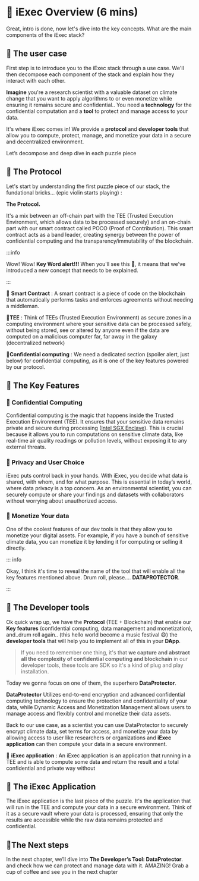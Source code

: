 # 🧐 iExec Overview (6 mins)

Great, intro is done, now let's dive into the key concepts. What are the main
components of the iExec stack?

## 👷 The user case

First step is to introduce you to the iExec stack through a use case. We'll then
decompose each component of the stack and explain how they interact with each
other.

**Imagine** you're a research scientist with a valuable dataset on climate
change that you want to apply algorithms to or even monetize while ensuring it
remains secure and confidential.. You need a **technology** for the confidential
computation and a **tool** to protect and manage access to your data.

It's where iExec comes in! We provide a **protocol** and **developer tools**
that allow you to compute, protect, manage, and monetize your data in a secure
and decentralized environment.

Let’s decompose and deep dive in each puzzle piece

## 🧩 The Protocol

Let's start by understanding the first puzzle piece of our stack, the
fundational bricks... (epic violin starts playing) :

**The Protocol.**

It's a mix between an off-chain part with the TEE (Trusted Execution
Environment, which allows data to be processed securely) and an on-chain part
with our smart contract called POCO (Proof of Contribution). This smart contract
acts as a band leader, creating synergy between the power of confidential
computing and the transparency/immutability of the blockchain.

:::info

Wow! Wow! **Key Word alert!!!** When you'll see this 🚨, it means that we've
introduced a new concept that needs to be explained.

:::

🚨 **Smart Contract** : A smart contract is a piece of code on the blockchain
that automatically performs tasks and enforces agreements without needing a
middleman.

🚨**TEE** : Think of TEEs (Trusted Execution Environment) as secure zones in a
computing environment where your sensitive data can be processed safely, without
being stored, see or altered by anyone even if the data are computed on a
malicious computer far, far away in the galaxy (decentralized network)

🚨**Confidential computing** : We need a dedicated section (spoiler alert, just
below) for confidential computing, as it is one of the key features powered by
our protocol.

## 🧩 The Key Features

### 🔑 Confidential Computing

Confidential computing is the magic that happens inside the Trusted Execution
Environment (TEE). It ensures that your sensitive data remains private and
secure during processing
([Intel SGX Enclave](https://www.intel.com/content/dam/develop/external/us/en/documents/overview-of-intel-sgx-enclave-637284.pdf)).
This is crucial because it allows you to run computations on sensitive climate
data, like real-time air quality readings or pollution levels, without exposing
it to any external threats.

### 🔑 Privacy and User Choice

iExec puts control back in your hands. With iExec, you decide what data is
shared, with whom, and for what purpose. This is essential in today’s world,
where data privacy is a top concern. As an environmental scientist, you can
securely compute or share your findings and datasets with collaborators without
worrying about unauthorized access.

### 🔑 Monetize Your data

One of the coolest features of our dev tools is that they allow you to monetize
your digital assets. For example, if you have a bunch of sensitive climate data,
you can monetize it by lending it for computing or selling it directly.

::: info

Okay, I think it's time to reveal the name of the tool that will enable all the
key features mentioned above. Drum roll, please.... **DATAPROTECTOR**.

:::

## 🧩 The Developer tools

Ok quick wrap up, we have the **Protocol** (TEE + Blockchain) that enable our
**Key features** (confidential computing, data management and monetization),
and..drum roll again.. (this hello world become a music festival 😄) the
**developer tools** that will help you to implement all of this in your
**DApp**.

> If you need to remember one thing, it's that **we capture and abstract all the
> complexity of confidential computing and blockchain** in our developer tools,
> these tools are SDK so it's a kind of plug and play installation.

Today we gonna focus on one of them, the superhero **DataProtector**.

**DataProtector** Utilizes end-to-end encryption and advanced confidential
computing technology to ensure the protection and confidentiality of your data,
while Dynamic Access and Monetization Management allows users to manage access
and flexibly control and monetize their data assets.

Back to our use case, as a scientist you can use DataProtector to securely
encrypt climate data, set terms for access, and monetize your data by allowing
access to user like researchers or organizations and **iExec application** can
then compute your data in a secure environment.

🚨 **iExec application** : An iExec application is an application that running
in a TEE and is able to compute some data and return the result and a total
confidential and private way without

## 🧩 The iExec Application

The iExec application is the last piece of the puzzle. It's the application that
will run in the TEE and compute your data in a secure environment. Think of it
as a secure vault where your data is processed, ensuring that only the results
are accessible while the raw data remains protected and confidential.

## 💫The Next steps

In the next chapter, we’ll dive into **The Developer’s Tool: DataProtector**.
and check how we can protect and manage data with it. AMAZING! Grab a cup of
coffee and see you in the next chapter
